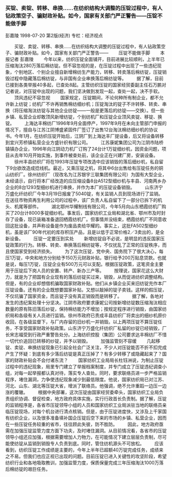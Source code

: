 ### 买锭、卖锭、转移、串换……在纺织结构大调整的压锭过程中，有人钻政策空子、骗财政补贴。如今，国家有关部门严正警告——压锭不能做手脚
彭嘉陵
1998-07-20
第2版(经济)
专栏：经济视点

　　买锭、卖锭、转移、串换……在纺织结构大调整的压锭过程中，有人钻政策空子、骗财政补贴。如今，国家有关部门严正警告——
　　压锭不能做手脚
　　本报记者  彭嘉陵
　　今年以来，纺织压锭全面铺开，目前进展比较顺利，上半年已压缩淘汰280万落后棉纺锭。但不容忽视的是，在压锭过程中出现了一些违纪现象，个别地区、个别企业擅自新增棉纺生产能力，转移、转卖落后棉纺锭，压锭销毁过程中隐藏落后棉纺锭，与非国有企业串换落后棉纺锭等。
　　据了解，目前已接到各类举报40多起，已查处8起。主管纺织压锭的国家经贸委副主任石万鹏对记者说，对压锭中出现的问题，我们坚决做到发现一起，查处一起，决不手软。
　　顶风违纪不容忽视
　　国家规定，压锭期间，不论何种所有制企业，都不允许新上纺锭；纺机厂不许再销售棉纺细纱机；压锭淘汰的锭子不许转移、转卖、串换（将压缩淘汰纺锭与其他企业纺锭——一般是更落后的纺锭——交换）。但一些乡镇、私营企业却敢顶风新增纺锭，个别纺机厂和压锭企业顶风卖锭、移锭、换锭。
　　上海达丰棉纺厂1996年9月全面停产，1997年9月在未向主管部门申报的情况下，擅自与江苏江阴博盛紧固件厂签订了出售12台淘汰棉纺细纱机的协议书。今年1月，在纺织压锭开始后，江阴厂到上海达丰厂提设备，后又将设备转移到宜兴芳桥镇私营企业方盛针织有限公司。
　　江苏康妮集团公司为江阴市陆桥镇镇办企业，1996年向江阴动力机厂订购了24台计1万锭细纱机，因资金问题，项目从去年10月开始实施，到事件被查处前，该企业正在兴建厂房，安装设备。
　　徐州丰县纺织厂将在1993年压锭专项改造中应该销毁的落后细纱机，私自留下9台欲改造成捻线机。最近，又乘压锭之机，将其中6台出售给有压锭任务的铜山纺织厂。徐州纺织厂（现改名为江苏银宇三联集团有限公司）为国有大型企业，未经请示，自行将本厂经改造的应压缩设备8台A512型细纱机与丰县、河南两乡办企业的8台1293型细纱机进行串换，并作为本厂的压锭设备销毁。
　　山东济宁万盛化纤纺织厂今年3月19日报废了5040锭，有关监销人员到现场进行了监销。在送往市物资再生利用公司的过程中，该厂负责人私自留下了一部分已拆下的机头、机尾等部件。
　　湖北鄂州华耀制线有限公司，今年5月向山东栖霞纺机厂购买了20台计8000多锭细纱机。事发后，国家纺织工业局和湖北省、鄂州市及时封存了设备，现已装箱准备退回栖霞纺机厂。但事情并没结束，栖霞纺机厂不同意收回这批设备，并声称设备是作为废品卖给华耀的。事实上，这批FA502型细纱机，虽是该厂90年代初的库存积压产品，且是以低于正常价格2／3卖出的，是全新设备。
　　压锭一定要压到实处
　　新增纺锭自不必说，是明显的违反国家压锭政策的行为。转移、转卖、串换落后棉纺锭等，不仅扰乱了正常的压锭秩序，而且使国家受到经济损失。
　　为了这次压锭，党中央、国务院下了很大决心，每压1万锭，中央和地方分别给予150万元财政补贴，银行给予200万贴息贷款。也就是说，每压1万锭，压锭企业有500万元可以支配。根据压锭政策，这笔资金主要用于压锭后下岗人员的安置、转产、新办三产等。
　　按理说，国家花这么大财力，就是为了把国有企业现有的落后纺锭买过来，销毁，从而促进纺织调整结构。但是，有的企业却想借机骗取国家财政补贴。他们从乡镇企业买来旧纺锭充作本厂压锭设备。还有的企业既想要国家补贴，又想以敲掉的锭子卖钱。这样的假压锭，不仅坑骗了国家资金，而且锭子没有真正销毁而是转移了。
　　据了解，各地对发生的违纪案处理十分坚决。江阴市政府要求康妮公司按新增纺锭数压缩淘汰相应数量的原有陈旧落后纱锭，保持棉纺能力不增加；按规定程序进行销毁，由国家纺织局和各级有关人员进行监销。徐州市政府已责成丰县纺织厂将卖出的细纱机原价收回，在各级监督下，与厂内存留的旧纱机一并销毁。以上两项压锭不算压锭任务，不享受国家财政补贴政策。山东济宁万盛化纤纺织厂私留的纱锭已经销毁，厂长宋志福受到行政严重警告处分。上海纺织控股（集团）公司要求达丰棉纺厂不惜一切代价追回已转移的纱锭，并予以销毁。
　　加强监管刻不容缓
　　几起移锭、卖锭、串换纺锭现象已引起全社会广泛关注，不少人对压锭能否不折不扣完成产生了怀疑：到底有多少落后纺锭是真正压掉了？有多少转移了或隐藏起来了？国家的财政补贴会不会付诸东流？
　　国家纺织工业局局长杜钰洲说，为制止压锭过程中的违纪现象，局里专门建立了举报档案制度，并专门成立了压锭违纪调查小组，对每一起举报都认真对待，落实专人查处。同时，要求联络员进一步严格监销程序，堵住漏洞，力争使违纪现象减少到最低限度。他说，国家纺织局已对江苏、河北、山东、湖北等压锭大省，增派了联络员。他强调，绝不允许重蹈一边压一边涨的覆辙。
　　根据中央部署，这次压锭由国家经贸委牵头，国家纺织工业局负责组织协调、督促检查，地方政府具体实施，实行行政首长负责制。据了解，压锭的监销程序是，各省市压锭领导小组的人员和国家纺织工业局派驻当地的联络员亲临压锭现场，对每个机台进行清点核销。但是，由于压锭进度快，又涉及上千家国有纺织企业，以及很多准备填补国企压锭后空下来的市场的乡镇、私营企业，因而在一些压锭任务较重的省市，往往顾此失彼，防不胜防。
　　因此，地方政府亟需在加强压锭监管力度方面下功夫，及时堵住漏洞。从目前情况看，各省市的压锭领导小组还应加强，根据需要增加人力物力，在可能情况下建立层层负责制，尽可能使纺锭从监销到销毁专人负责到底。同时，管住纺机源头不可放松。
　　应该看到，纺织压锭工作成绩是主要的，今年上半年已超额40万锭完成任务，成绩来之不易。但我们也应正视已出现的问题。目前压锭已进入关键性的攻坚阶段，希望纺织行业和各地吸取教训，加强监管力度，保质保量完成三年压缩淘汰1000万落后棉纺锭的艰巨任务。
